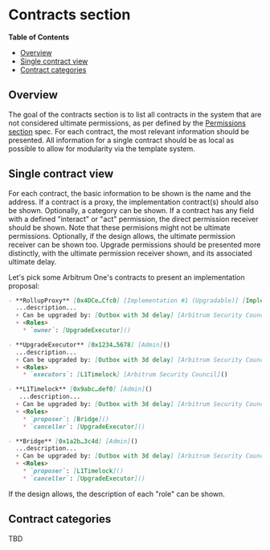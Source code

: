 # Contracts section

<!-- START doctoc generated TOC please keep comment here to allow auto update -->
<!-- DON'T EDIT THIS SECTION, INSTEAD RE-RUN doctoc TO UPDATE -->
**Table of Contents**

- [Overview](#overview)
- [Single contract view](#single-contract-view)
- [Contract categories](#contract-categories)

<!-- END doctoc generated TOC please keep comment here to allow auto update -->

## Overview

The goal of the contracts section is to list all contracts in the system that are not considered ultimate permissions, as per defined by the [Permissions section](./permissions.md) spec. For each contract, the most relevant information should be presented. All information for a single contract should be as local as possible to allow for modularity via the template system.

## Single contract view

For each contract, the basic information to be shown is the name and the address. If a contract is a proxy, the implementation contract(s) should also be shown. Optionally, a category can be shown. If a contract has any field with a defined "interact" or "act" permission, the direct permission receiver should be shown. Note that these permisions might not be ultimate permissions. Optionally, if the design allows, the ultimate permission receiver can be shown too. Upgrade permissions should be presented more distinctly, with the ultimate permission receiver shown, and its associated ultimate delay.

Let's pick some Arbitrum One's contracts to present an implementation proposal:

```md
- **RollupProxy** [0x4DCe…Cfc0] [Implementation #1 (Upgradable)] [Implementation #2 (Upgradable)] [Admin]()
  ...description...
  + Can be upgraded by: [Outbox with 3d delay] [Arbitrum Security Council with no delay]()
  + <Roles>
    * `owner`: [UpgradeExecutor]()

- **UpgradeExecutor** [0x1234…5678] [Admin]()
  ...description...
  + Can be upgraded by: [Outbox with 3d delay] [Arbitrum Security Council with no delay]()
  + <Roles>
    * `executors`: [L1Timelock] [Arbitrum Security Council]()

- **L1Timelock** [0x9abc…def0] [Admin]()
   ...description...
  + Can be upgraded by: [Outbox with 3d delay] [Arbitrum Security Council with no delay]()
  + <Roles>
    * `proposer`: [Bridge]()
    * `canceller`: [UpgradeExecutor]()

- **Bridge** [0x1a2b…3c4d] [Admin]()
  ...description...
  + Can be upgraded by: [Outbox with 3d delay] [Arbitrum Security Council with no delay]()
  + <Roles>
    * `proposer`: [L1Timelock]()
    * `canceller`: [UpgradeExecutor]()
```

If the design allows, the description of each "role" can be shown.

## Contract categories

TBD
